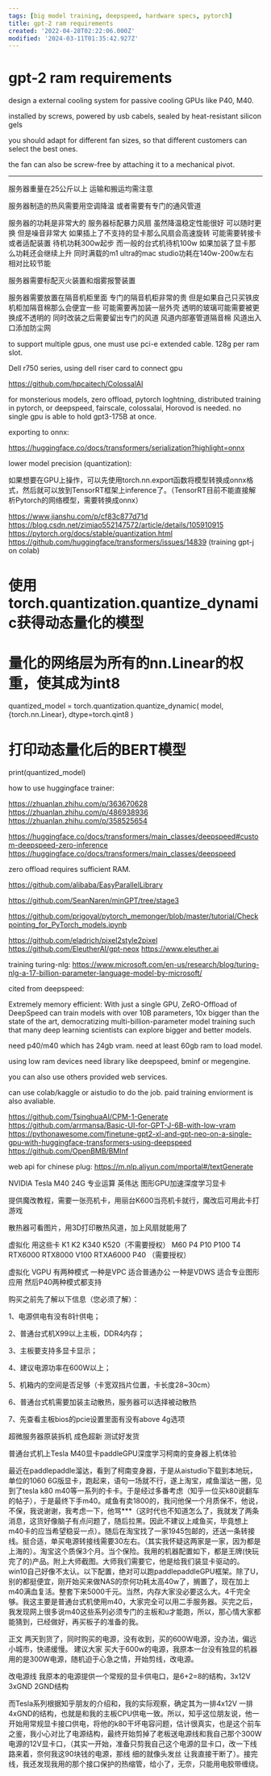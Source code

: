 ```yaml
---
tags: [big model training, deepspeed, hardware specs, pytorch]
title: gpt-2 ram requirements
created: '2022-04-28T02:22:06.000Z'
modified: '2024-03-11T01:35:42.927Z'
---
```


# gpt-2 ram requirements

design a external cooling system for passive cooling GPUs like P40, M40.

installed by screws, powered by usb cabels, sealed by heat-resistant silicon gels

you should adapt for different fan sizes, so that different customers can select the best ones.

the fan can also be screw-free by attaching it to a mechanical pivot.

---

服务器重量在25公斤以上 运输和搬运均需注意

服务器制造的热风需要用空调降温 或者需要有专门的通风管道

服务器的功耗是非常大的 服务器标配暴力风扇 虽然降温稳定性能很好 可以随时更换 但是噪音非常大 如果插上了不支持的显卡那么风扇会高速旋转 可能需要转接卡或者适配装置 待机功耗300w起步 而一般的台式机待机100w 如果加装了显卡那么功耗还会继续上升 同时满载的m1 ultra的mac studio功耗在140w-200w左右 相对比较节能

服务器需要标配灭火装置和烟雾报警装置

服务器需要放置在隔音机柜里面 专门的隔音机柜非常的贵 但是如果自己只买铁皮机柜加隔音棉那么会便宜一些 可能需要再加装一层外壳 透明的玻璃可能需要被更换成不透明的 同时改装之后需要留出专门的风道 风道内部塞管道隔音棉 风道出入口添加防尘网

to support multiple gpus, one must use pci-e extended cable. 128g per ram slot.

Dell r750 series, using dell riser card to connect gpu

https://github.com/hpcaitech/ColossalAI

for monsterious models, zero offload, pytorch loghtning, distributed training in pytorch, or deepspeed, fairscale, colossalai, Horovod is needed. no single gpu is able to hold gpt3-175B at once.

exporting to onnx:

https://huggingface.co/docs/transformers/serialization?highlight=onnx

lower model precision (quantization):

如果想要在GPU上操作，可以先使用torch.nn.export函数将模型转换成onnx格式，然后就可以放到TensorRT框架上inference了。（TensorRT目前不能直接解析Pytorch的网络模型，需要转换成onnx）

https://www.jianshu.com/p/cf83c877d71d
https://blog.csdn.net/zimiao552147572/article/details/105910915
https://pytorch.org/docs/stable/quantization.html
https://github.com/huggingface/transformers/issues/14839 (training gpt-j on colab)

# 使用torch.quantization.quantize_dynamic获得动态量化的模型
# 量化的网络层为所有的nn.Linear的权重，使其成为int8
quantized_model = torch.quantization.quantize_dynamic(
    model, {torch.nn.Linear}, dtype=torch.qint8
)
 
# 打印动态量化后的BERT模型
print(quantized_model)

how to use huggingface trainer:

https://zhuanlan.zhihu.com/p/363670628
https://zhuanlan.zhihu.com/p/486938936
https://zhuanlan.zhihu.com/p/358525654

https://huggingface.co/docs/transformers/main_classes/deepspeed#custom-deepspeed-zero-inference
https://huggingface.co/docs/transformers/main_classes/deepspeed

zero offload requires sufficient RAM.

https://github.com/alibaba/EasyParallelLibrary

https://github.com/SeanNaren/minGPT/tree/stage3

https://github.com/prigoyal/pytorch_memonger/blob/master/tutorial/Checkpointing_for_PyTorch_models.ipynb

https://github.com/eladrich/pixel2style2pixel
https://github.com/EleutherAI/gpt-neox
https://www.eleuther.ai

training turing-nlg:
https://www.microsoft.com/en-us/research/blog/turing-nlg-a-17-billion-parameter-language-model-by-microsoft/

cited from deepspeed:

Extremely memory efficient: With just a single GPU, ZeRO-Offload of DeepSpeed can train models with over 10B parameters, 10x bigger than the state of the art, democratizing multi-billion-parameter model training such that many deep learning scientists can explore bigger and better models.

need p40/m40 which has 24gb vram. need at least 60gb ram to load model.

using low ram devices need library like deepspeed, bminf or megengine.

you can also use others provided web services.

can use colab/kaggle or aistudio to do the job. paid training enviorment is also avaliable.

https://github.com/TsinghuaAI/CPM-1-Generate
https://github.com/arrmansa/Basic-UI-for-GPT-J-6B-with-low-vram
https://pythonawesome.com/finetune-gpt2-xl-and-gpt-neo-on-a-single-gpu-with-huggingface-transformers-using-deepspeed
https://github.com/OpenBMB/BMInf

web api for chinese plug:
https://m.nlp.aliyun.com/mportal#/textGenerate

NVIDIA Tesla M40  24G 专业运算 英伟达 图形GPU加速深度学习显卡

提供魔改教程，需要一张亮机卡，用丽台K600当亮机卡就行，魔改后可用此卡打游戏

散热器可看图片，用3D打印散热风道，加上风扇就能用了

虚拟化 用这些卡 K1 K2 K340 K520（不需要授权） M60 P4 P10 P100 T4 RTX6000 RTX8000 V100 RTXA6000 P40 （需要授权）

虚拟化 VGPU 有两种模式 一种是VPC 适合普通办公 一种是VDWS 适合专业图形应用 然后P40两种模式都支持

购买之前先了解以下信息（您必须了解）：

1、电源供电有没有8针供电；

2、普通台式机X99以上主板，DDR4内存；

3、主板要支持多显卡显示；

4、建议电源功率在600W以上；

5、机箱内的空间是否足够（卡宽双挡片位置，卡长度28~30cm）

6、普通台式机需要加装主动散热，服务器可以选择被动散热

7、先查看主板bios的pcie设置里面有没有above 4g选项

超微服务器原装拆机 成色超新 测试好发货

普通台式机上Tesla M40显卡paddleGPU深度学习柯南的变身器上机体验 

最近在paddlepaddle溜达，看到了柯南变身器，于是从aistudio下载到本地玩，单位的1060 6G版显卡，跑起来，语句一场就不行，遂上淘宝，咸鱼溜达一圈，见到了tesla k80 m40等一系列的卡卡。于是经过多番考虑（知乎一位买k80说翻车的帖子），于是最终下手m40。咸鱼有卖1800的，我问他保一个月质保不，他说，不保，我说谢谢，我考虑一下，他骂***（这时代也不知道怎么了，我就发了两条消息，这货好像脑子有点问题了，随后拉黑。因此不建议上咸鱼买，毕竟想上m40卡的应当希望稳妥一点）。随后在淘宝找了一家1945包邮的，还送一条转接线。挺合适，单买电源转接线需要30左右。（其实我怀疑这两家是一家，因为都是上海的）。淘宝这个质保3个月。当个保险。我用的机器配置如下，都是王牌(快玩完了的)产品。附上大师截图。大师我们需要它，他是给我们装显卡驱动的。win10自己好像不太认。以下配置，绝对可以跑paddlepaddleGPU框架。除了U，别的都挺便宜，刚开始买来做NAS的奈何功耗太高40w了，搁置了，现在加上m40满血复活。整套下来5000千元。当然，内存大家没必要这么大。4千完全够。我这主要是普通台式机使用m40，大家完全可以用二手服务器。买完之后，我发现网上很多说m40这些系列必须专门的主板和u才能跑，所以，那心情大家都能猜到，已经做好，再买板子的准备的我。

正文
两天到货了，同时购买的电源，没有收到，买的600W电源，没办法，偏远小城市，快递缓慢。
建议大家 买大于600w的电源，我原本一台没有独显的机器用的是300W电源，随机迫于心急之情，开始剪线，改电源。

改电源线
我原本的电源提供一个常规的显卡供电口，是6+2=8的结构，3x12V 3xGND 2GND结构

而Tesla系列根据知乎朋友的介绍和，我的实际观察，确定其为一排4x12V 一排4xGND的结构，也就是和我的主板CPU供电一致。所以，知乎这位朋友说，他一开始用常规显卡接口供电，将他的k80干坏电容问题，估计很真实，也是这个前车之鉴，我小心对比了电源结构，最终开始剪掉了老板送电源线和我自己那个300W电源的12V显卡口，（其实一开始，准备只剪我自己这个电源的显卡口，改一下线路来着，奈何我这90块钱的电源，那线 细的就像头发丝 让我直接干断了）。接完线，我还发现我用的那个接口保护的热缩管，给小了，无奈，只能用电胶带缠绕。
